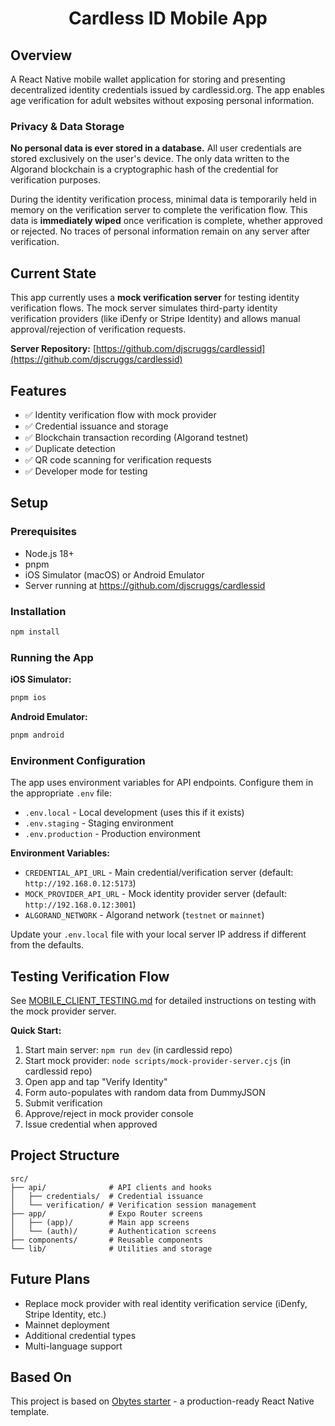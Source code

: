 <h1 align="center">
  Cardless ID Mobile App
</h1>

## Overview

A React Native mobile wallet application for storing and presenting decentralized identity credentials issued by cardlessid.org. The app enables age verification for adult websites without exposing personal information.

### Privacy & Data Storage

**No personal data is ever stored in a database.** All user credentials are stored exclusively on the user's device. The only data written to the Algorand blockchain is a cryptographic hash of the credential for verification purposes.

During the identity verification process, minimal data is temporarily held in memory on the verification server to complete the verification flow. This data is **immediately wiped** once verification is complete, whether approved or rejected. No traces of personal information remain on any server after verification.

## Current State

This app currently uses a **mock verification server** for testing identity verification flows. The mock server simulates third-party identity verification providers (like iDenfy or Stripe Identity) and allows manual approval/rejection of verification requests.

**Server Repository:** [https://github.com/djscruggs/cardlessid](https://github.com/djscruggs/cardlessid)

## Features

- ✅ Identity verification flow with mock provider
- ✅ Credential issuance and storage
- ✅ Blockchain transaction recording (Algorand testnet)
- ✅ Duplicate detection
- ✅ QR code scanning for verification requests
- ✅ Developer mode for testing

## Setup

### Prerequisites

- Node.js 18+
- pnpm
- iOS Simulator (macOS) or Android Emulator
- Server running at https://github.com/djscruggs/cardlessid

### Installation

```bash
npm install
```

### Running the App

**iOS Simulator:**

```bash
pnpm ios
```

**Android Emulator:**

```bash
pnpm android
```

### Environment Configuration

The app uses environment variables for API endpoints. Configure them in the appropriate `.env` file:

- `.env.local` - Local development (uses this if it exists)
- `.env.staging` - Staging environment
- `.env.production` - Production environment

**Environment Variables:**

- `CREDENTIAL_API_URL` - Main credential/verification server (default: `http://192.168.0.12:5173`)
- `MOCK_PROVIDER_API_URL` - Mock identity provider server (default: `http://192.168.0.12:3001`)
- `ALGORAND_NETWORK` - Algorand network (`testnet` or `mainnet`)

Update your `.env.local` file with your local server IP address if different from the defaults.

## Testing Verification Flow

See [MOBILE_CLIENT_TESTING.md](MOBILE_CLIENT_TESTING.md) for detailed instructions on testing with the mock provider server.

**Quick Start:**

1. Start main server: `npm run dev` (in cardlessid repo)
2. Start mock provider: `node scripts/mock-provider-server.cjs` (in cardlessid repo)
3. Open app and tap "Verify Identity"
4. Form auto-populates with random data from DummyJSON
5. Submit verification
6. Approve/reject in mock provider console
7. Issue credential when approved

## Project Structure

```
src/
├── api/              # API clients and hooks
│   ├── credentials/  # Credential issuance
│   └── verification/ # Verification session management
├── app/              # Expo Router screens
│   ├── (app)/        # Main app screens
│   └── (auth)/       # Authentication screens
├── components/       # Reusable components
└── lib/              # Utilities and storage
```

## Future Plans

- Replace mock provider with real identity verification service (iDenfy, Stripe Identity, etc.)
- Mainnet deployment
- Additional credential types
- Multi-language support

## Based On

This project is based on [Obytes starter](https://starter.obytes.com) - a production-ready React Native template.
